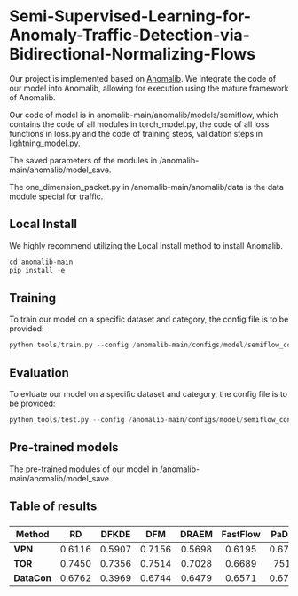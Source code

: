 # Semi-Supervised-Learning-for-Anomaly-Traffic-Detection-via-Bidirectional-Normalizing-Flows

Our project is implemented based on [Anomalib](https://github.com/openvinotoolkit/anomalib/tree/main). We integrate the code of our model into Anomalib, allowing for execution using the mature framework of Anomalib.

Our code of model is in anomalib-main/anomalib/models/semiflow, which contains the code of all modules in torch_model.py, the code of all loss functions in loss.py and the code of training steps, validation steps in lightning_model.py.

The saved parameters of the modules in /anomalib-main/anomalib/model_save.

The one_dimension_packet.py in /anomalib-main/anomalib/data is the data module special for traffic.

## Local Install 
We highly recommend utilizing the Local Install method to install Anomalib.

```python
cd anomalib-main
pip install -e 
```

## Training
To train our model on a specific dataset and category, the config file is to be provided:
```python
python tools/train.py --config /anomalib-main/configs/model/semiflow_config.yaml
```

## Evaluation
To evluate our model on a specific dataset and category, the config file is to be provided:
```python
python tools/test.py --config /anomalib-main/configs/model/semiflow_config.yaml --weight_file <path/to/model/weight.pth>
```

## Pre-trained models
The pre-trained modules of our model in /anomalib-main/anomalib/model_save.

## Table of results
### 

| Method    |    RD                |    DFKDE    |  DFM   |   DRAEM    |  FastFlow  |   PaDiM    |   PatchCore    |  STFPM   |   CFLOW   |  GN  | GN_1d  | Ours |
| --------- | ------------------ | :-------: | :-------: | :-------: | :-------: | :-------: | :-------: | :-------: | :-------: | :-------: | :-------: | :-------: |
| **VPN**   | 0.6116 | 0.5907 |   0.7156   |   0.5698   |   0.6195   | 0.6726 | 0.7058 | 0.5657 | 0.5433 | 0.6239 |  0.5913   | 0.8822 |
| **TOR**    | 0.7450|   0.7356   |   0.7514   |   0.7028   |   0.6689   |   7516   |   0.7434   |   0.7371   |   0.7025   |   0.7823   |   0.7166   |   0.8784   |
| **DataCon** | 0.6762     |   0.3969   |   0.6744   |   0.6479   | 0.6571   |  0.6768   |   0.4605   |   0.6292   | 0.5850 |   0.6871   |  0.6884  |   0.7063   |

